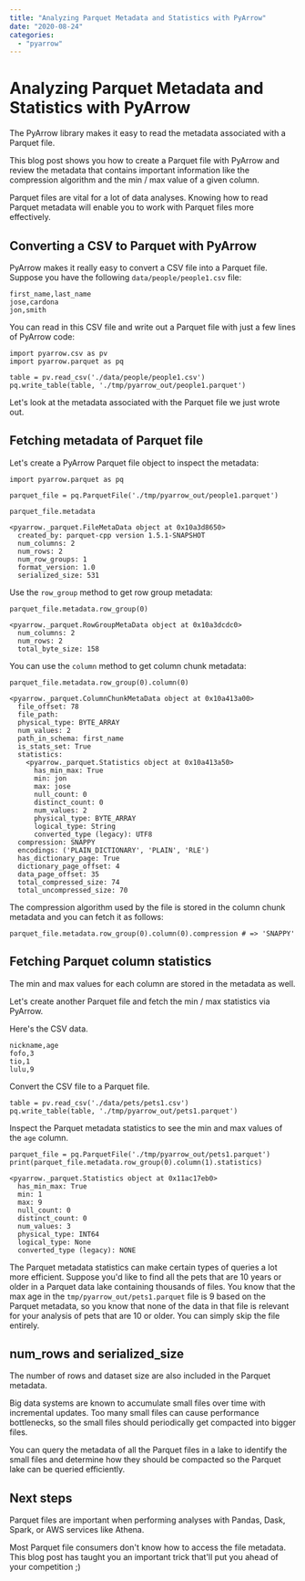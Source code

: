 ```yaml
---
title: "Analyzing Parquet Metadata and Statistics with PyArrow"
date: "2020-08-24"
categories: 
  - "pyarrow"
---
```


# Analyzing Parquet Metadata and Statistics with PyArrow

The PyArrow library makes it easy to read the metadata associated with a Parquet file.

This blog post shows you how to create a Parquet file with PyArrow and review the metadata that contains important information like the compression algorithm and the min / max value of a given column.

Parquet files are vital for a lot of data analyses. Knowing how to read Parquet metadata will enable you to work with Parquet files more effectively.

## Converting a CSV to Parquet with PyArrow

PyArrow makes it really easy to convert a CSV file into a Parquet file. Suppose you have the following `data/people/people1.csv` file:

```
first_name,last_name
jose,cardona
jon,smith
```

You can read in this CSV file and write out a Parquet file with just a few lines of PyArrow code:

```
import pyarrow.csv as pv
import pyarrow.parquet as pq

table = pv.read_csv('./data/people/people1.csv')
pq.write_table(table, './tmp/pyarrow_out/people1.parquet')
```

Let's look at the metadata associated with the Parquet file we just wrote out.

## Fetching metadata of Parquet file

Let's create a PyArrow Parquet file object to inspect the metadata:

```
import pyarrow.parquet as pq

parquet_file = pq.ParquetFile('./tmp/pyarrow_out/people1.parquet')
```

```
parquet_file.metadata

<pyarrow._parquet.FileMetaData object at 0x10a3d8650>
  created_by: parquet-cpp version 1.5.1-SNAPSHOT
  num_columns: 2
  num_rows: 2
  num_row_groups: 1
  format_version: 1.0
  serialized_size: 531
```

Use the `row_group` method to get row group metadata:

```
parquet_file.metadata.row_group(0)

<pyarrow._parquet.RowGroupMetaData object at 0x10a3dcdc0>
  num_columns: 2
  num_rows: 2
  total_byte_size: 158
```

You can use the `column` method to get column chunk metadata:

```
parquet_file.metadata.row_group(0).column(0)

<pyarrow._parquet.ColumnChunkMetaData object at 0x10a413a00>
  file_offset: 78
  file_path:
  physical_type: BYTE_ARRAY
  num_values: 2
  path_in_schema: first_name
  is_stats_set: True
  statistics:
    <pyarrow._parquet.Statistics object at 0x10a413a50>
      has_min_max: True
      min: jon
      max: jose
      null_count: 0
      distinct_count: 0
      num_values: 2
      physical_type: BYTE_ARRAY
      logical_type: String
      converted_type (legacy): UTF8
  compression: SNAPPY
  encodings: ('PLAIN_DICTIONARY', 'PLAIN', 'RLE')
  has_dictionary_page: True
  dictionary_page_offset: 4
  data_page_offset: 35
  total_compressed_size: 74
  total_uncompressed_size: 70
```

The compression algorithm used by the file is stored in the column chunk metadata and you can fetch it as follows:

```
parquet_file.metadata.row_group(0).column(0).compression # => 'SNAPPY'
```

## Fetching Parquet column statistics

The min and max values for each column are stored in the metadata as well.

Let's create another Parquet file and fetch the min / max statistics via PyArrow.

Here's the CSV data.

```
nickname,age
fofo,3
tio,1
lulu,9
```

Convert the CSV file to a Parquet file.

```
table = pv.read_csv('./data/pets/pets1.csv')
pq.write_table(table, './tmp/pyarrow_out/pets1.parquet')
```

Inspect the Parquet metadata statistics to see the min and max values of the `age` column.

```
parquet_file = pq.ParquetFile('./tmp/pyarrow_out/pets1.parquet')
print(parquet_file.metadata.row_group(0).column(1).statistics)

<pyarrow._parquet.Statistics object at 0x11ac17eb0>
  has_min_max: True
  min: 1
  max: 9
  null_count: 0
  distinct_count: 0
  num_values: 3
  physical_type: INT64
  logical_type: None
  converted_type (legacy): NONE
```

The Parquet metadata statistics can make certain types of queries a lot more efficient. Suppose you'd like to find all the pets that are 10 years or older in a Parquet data lake containing thousands of files. You know that the max age in the `tmp/pyarrow_out/pets1.parquet` file is 9 based on the Parquet metadata, so you know that none of the data in that file is relevant for your analysis of pets that are 10 or older. You can simply skip the file entirely.

## num\_rows and serialized\_size

The number of rows and dataset size are also included in the Parquet metadata.

Big data systems are known to accumulate small files over time with incremental updates. Too many small files can cause performance bottlenecks, so the small files should periodically get compacted into bigger files.

You can query the metadata of all the Parquet files in a lake to identify the small files and determine how they should be compacted so the Parquet lake can be queried efficiently.

## Next steps

Parquet files are important when performing analyses with Pandas, Dask, Spark, or AWS services like Athena.

Most Parquet file consumers don't know how to access the file metadata. This blog post has taught you an important trick that'll put you ahead of your competition ;)
